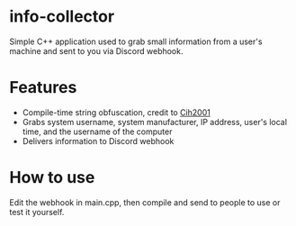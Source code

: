 # info-collector
Simple C++ application used to grab small information from a user's machine and sent to you via Discord webhook.  

# Features
- Compile-time string obfuscation, credit to [Cih2001](https://github.com/Cih2001/String-Obfuscator)
- Grabs system username, system manufacturer, IP address, user's local time, and the username of the computer
- Delivers information to Discord webhook

# How to use
Edit the webhook in main.cpp, then compile and send to people to use or test it yourself.
